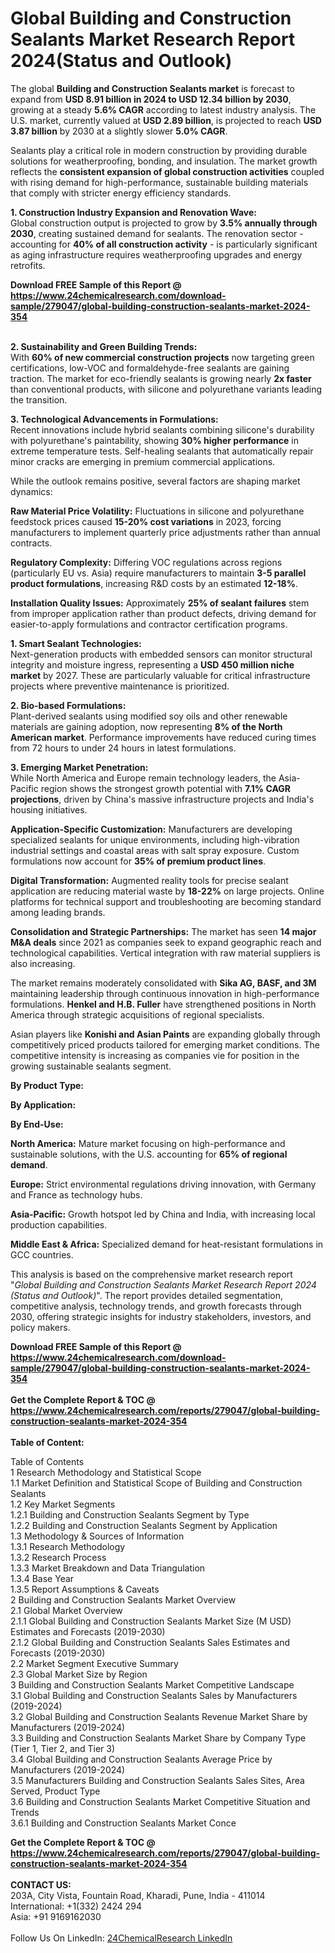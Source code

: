 <h1>Global Building and Construction Sealants Market Research Report 2024(Status and Outlook)</h1><p>The global <strong>Building and Construction Sealants market</strong> is forecast to expand from <strong>USD 8.91 billion in 2024 to USD 12.34 billion by 2030</strong>, growing at a steady <strong>5.6% CAGR</strong> according to latest industry analysis. The U.S. market, currently valued at <strong>USD 2.89 billion</strong>, is projected to reach <strong>USD 3.87 billion</strong> by 2030 at a slightly slower <strong>5.0% CAGR</strong>.</p><p>Sealants play a critical role in modern construction by providing durable solutions for weatherproofing, bonding, and insulation. The market growth reflects the <strong>consistent expansion of global construction activities</strong> coupled with rising demand for high-performance, sustainable building materials that comply with stricter energy efficiency standards.</p><p><strong>1. Construction Industry Expansion and Renovation Wave:</strong><br>
Global construction output is projected to grow by <strong>3.5% annually through 2030</strong>, creating sustained demand for sealants. The renovation sector - accounting for <strong>40% of all construction activity</strong> - is particularly significant as aging infrastructure requires weatherproofing upgrades and energy retrofits.</p><div><b>Download FREE Sample of this Report @ 
            <a href="https://www.24chemicalresearch.com/download-sample/279047/global-building-construction-sealants-market-2024-354">
            https://www.24chemicalresearch.com/download-sample/279047/global-building-construction-sealants-market-2024-354</a></b></div><br><p><strong>2. Sustainability and Green Building Trends:</strong><br>
With <strong>60% of new commercial construction projects</strong> now targeting green certifications, low-VOC and formaldehyde-free sealants are gaining traction. The market for eco-friendly sealants is growing nearly <strong>2x faster</strong> than conventional products, with silicone and polyurethane variants leading the transition.</p><p><strong>3. Technological Advancements in Formulations:</strong><br>
Recent innovations include hybrid sealants combining silicone's durability with polyurethane's paintability, showing <strong>30% higher performance</strong> in extreme temperature tests. Self-healing sealants that automatically repair minor cracks are emerging in premium commercial applications.</p><p>While the outlook remains positive, several factors are shaping market dynamics:</p><p><strong>Raw Material Price Volatility:</strong> Fluctuations in silicone and polyurethane feedstock prices caused <strong>15-20% cost variations</strong> in 2023, forcing manufacturers to implement quarterly price adjustments rather than annual contracts.</p><p><strong>Regulatory Complexity:</strong> Differing VOC regulations across regions (particularly EU vs. Asia) require manufacturers to maintain <strong>3-5 parallel product formulations</strong>, increasing R&amp;D costs by an estimated <strong>12-18%</strong>.</p><p><strong>Installation Quality Issues:</strong> Approximately <strong>25% of sealant failures</strong> stem from improper application rather than product defects, driving demand for easier-to-apply formulations and contractor certification programs.</p><p><strong>1. Smart Sealant Technologies:</strong><br>
Next-generation products with embedded sensors can monitor structural integrity and moisture ingress, representing a <strong>USD 450 million niche market</strong> by 2027. These are particularly valuable for critical infrastructure projects where preventive maintenance is prioritized.</p><p><strong>2. Bio-based Formulations:</strong><br>
Plant-derived sealants using modified soy oils and other renewable materials are gaining adoption, now representing <strong>8% of the North American market</strong>. Performance improvements have reduced curing times from 72 hours to under 24 hours in latest formulations.</p><p><strong>3. Emerging Market Penetration:</strong><br>
While North America and Europe remain technology leaders, the Asia-Pacific region shows the strongest growth potential with <strong>7.1% CAGR projections</strong>, driven by China's massive infrastructure projects and India's housing initiatives.</p><p><strong>Application-Specific Customization:</strong> Manufacturers are developing specialized sealants for unique environments, including high-vibration industrial settings and coastal areas with salt spray exposure. Custom formulations now account for <strong>35% of premium product lines</strong>.</p><p><strong>Digital Transformation:</strong> Augmented reality tools for precise sealant application are reducing material waste by <strong>18-22%</strong> on large projects. Online platforms for technical support and troubleshooting are becoming standard among leading brands.</p><p><strong>Consolidation and Strategic Partnerships:</strong> The market has seen <strong>14 major M&amp;A deals</strong> since 2021 as companies seek to expand geographic reach and technological capabilities. Vertical integration with raw material suppliers is also increasing.</p><p>The market remains moderately consolidated with <strong>Sika AG, BASF, and 3M</strong> maintaining leadership through continuous innovation in high-performance formulations. <strong>Henkel and H.B. Fuller</strong> have strengthened positions in North America through strategic acquisitions of regional specialists.</p><p>Asian players like <strong>Konishi and Asian Paints</strong> are expanding globally through competitively priced products tailored for emerging market conditions. The competitive intensity is increasing as companies vie for position in the growing sustainable sealants segment.</p><p><strong>By Product Type:</strong></p><p><strong>By Application:</strong></p><p><strong>By End-Use:</strong></p><p><strong>North America:</strong> Mature market focusing on high-performance and sustainable solutions, with the U.S. accounting for <strong>65% of regional demand</strong>.</p><p><strong>Europe:</strong> Strict environmental regulations driving innovation, with Germany and France as technology hubs.</p><p><strong>Asia-Pacific:</strong> Growth hotspot led by China and India, with increasing local production capabilities.</p><p><strong>Middle East &amp; Africa:</strong> Specialized demand for heat-resistant formulations in GCC countries.</p><p>This analysis is based on the comprehensive market research report "<em>Global Building and Construction Sealants Market Research Report 2024 (Status and Outlook)</em>". The report provides detailed segmentation, competitive analysis, technology trends, and growth forecasts through 2030, offering strategic insights for industry stakeholders, investors, and policy makers.</p><div><b>Download FREE Sample of this Report @ 
            <a href="https://www.24chemicalresearch.com/download-sample/279047/global-building-construction-sealants-market-2024-354">
            https://www.24chemicalresearch.com/download-sample/279047/global-building-construction-sealants-market-2024-354</a></b></div><br><div><b>Get the Complete Report & TOC @ 
            <a href="https://www.24chemicalresearch.com/reports/279047/global-building-construction-sealants-market-2024-354">
            https://www.24chemicalresearch.com/reports/279047/global-building-construction-sealants-market-2024-354</a></b></div><br>
            <b>Table of Content:</b><p>Table of Contents<br />
 1 Research Methodology and Statistical Scope<br />
 1.1 Market Definition and Statistical Scope of Building and Construction Sealants<br />
 1.2 Key Market Segments<br />
 1.2.1 Building and Construction Sealants Segment by Type<br />
 1.2.2 Building and Construction Sealants Segment by Application<br />
 1.3 Methodology & Sources of Information<br />
 1.3.1 Research Methodology<br />
 1.3.2 Research Process<br />
 1.3.3 Market Breakdown and Data Triangulation<br />
 1.3.4 Base Year<br />
 1.3.5 Report Assumptions & Caveats<br />
 2 Building and Construction Sealants Market Overview<br />
 2.1 Global Market Overview<br />
 2.1.1 Global Building and Construction Sealants Market Size (M USD) Estimates and Forecasts (2019-2030)<br />
 2.1.2 Global Building and Construction Sealants Sales Estimates and Forecasts (2019-2030)<br />
 2.2 Market Segment Executive Summary<br />
 2.3 Global Market Size by Region<br />
 3 Building and Construction Sealants Market Competitive Landscape<br />
 3.1 Global Building and Construction Sealants Sales by Manufacturers (2019-2024)<br />
 3.2 Global Building and Construction Sealants Revenue Market Share by Manufacturers (2019-2024)<br />
 3.3 Building and Construction Sealants Market Share by Company Type (Tier 1, Tier 2, and Tier 3)<br />
 3.4 Global Building and Construction Sealants Average Price by Manufacturers (2019-2024)<br />
 3.5 Manufacturers Building and Construction Sealants Sales Sites, Area Served, Product Type<br />
 3.6 Building and Construction Sealants Market Competitive Situation and Trends<br />
 3.6.1 Building and Construction Sealants Market Conce</p><div><b>Get the Complete Report & TOC @ 
            <a href="https://www.24chemicalresearch.com/reports/279047/global-building-construction-sealants-market-2024-354">
            https://www.24chemicalresearch.com/reports/279047/global-building-construction-sealants-market-2024-354</a></b></div><br><b>CONTACT US:</b><br>
            203A, City Vista, Fountain Road, Kharadi, Pune, India - 411014<br>
            International: +1(332) 2424 294<br>
            Asia: +91 9169162030 <br><br>
            Follow Us On LinkedIn: <a href="https://www.linkedin.com/company/24chemicalresearch/">24ChemicalResearch LinkedIn</a>